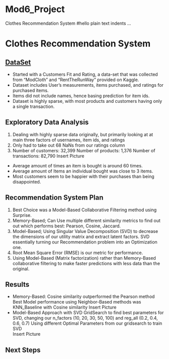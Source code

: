 # Mod6_Project
Clothes Recommendation System
#hello
plain text
      indents
      ... 
# Clothes Recommendation System
## [DataSet](https://www.kaggle.com/rmisra/clothing-fit-dataset-for-size-recommendation)
* Started with a Customers Fit and Rating, a data-set that was collected from “ModCloth” and “RentTheRunWay” provided on Kaggle.
* Dataset includes User’s measurements, items purchased, and ratings for purchased items.
* Items did not include names, hence basing prediction for item ids.
* Dataset is highly sparse, with most products and customers having only a single transaction.
## Exploratory Data Analysis
1. Dealing with highly sparse data originally, but primarily looking at at main three factors of usernames, item ids, and ratings
2. Only had to take out 68 NaNs from our ratings column
3. Number of customers: 32,399  Number of products: 1,376 Number of transactions: 82,790
 Insert Picture
* Average amount of times an item is bought is around 60 times.
* Average amount of Items an individual bought was close to 3 items.
* Most customers seem to be happier with their purchases than being disappointed.
## Recommendation System Plan
1. Best Choice was a Model-Based Collaborative Filtering method using Surprise.
2. Memory-Based; Can Use multiple different similarity metrics to find out out which performs best: Pearson, Cosine, Jaccard.
3. Model-Based; Using Singular Value Decomposition (SVD) to decrease the dimensions of our utility matrix and extract latent factors.
SVD essentially turning our Recommendation problem into an Optimization one.
4. Root Mean Square Error (RMSE) is our metric for performance.
5. Using Model-Based (Matrix factorization) rather than Memory-Based collaborative filtering to make faster predictions with less data than the original.
## Results
* Memory-Based: Cosine similarity outperformed the Pearson method
Best Model performance using Neighbor-Based methods was KNN_Baseline with Cosine similarity
  Insert Picture
* Model-Based Approach with SVD
GridSearch to find best parameters for SVD, changing our n_factors (10, 20, 30, 50, 100) and reg_all (0.2, 0.4, 0.6, 0.7)
Using different Optimal Parameters from our gridsearch to train SVD    
  Insert Picture
## Next Steps

